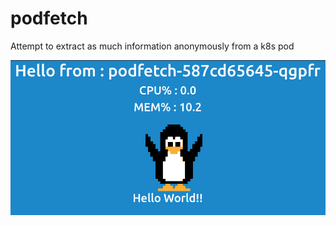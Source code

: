 # podfetch
Attempt to extract as much information anonymously from a k8s pod

![screenshot](https://github.com/fullaware/podfetch/blob/main/screenshot.png)
